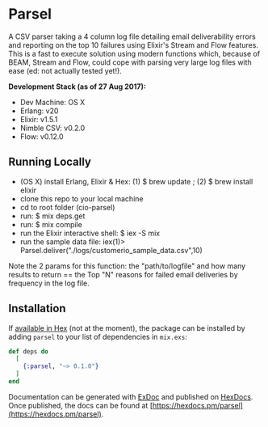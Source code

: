 # Parsel

A CSV parser taking a 4 column log file detailing email deliverability errors and reporting on the top 10 failures using Elixir's Stream and Flow features. This is a fast to execute solution using modern functions which, because of BEAM, Stream and Flow, could cope with parsing very large log files with ease (ed: not actually tested yet!).

**Development Stack (as of 27 Aug 2017):**

* Dev Machine: OS X
* Erlang: v20
* Elixir: v1.5.1
* Nimble CSV: v0.2.0
* Flow: v0.12.0

## Running Locally

* (OS X) install Erlang, Elixir & Hex: (1) $ brew update ; (2) $ brew install elixir
* clone this repo to your local machine
* cd to root folder (cio-parsel)
* run: $ mix deps.get
* run: $ mix compile
* run the Elixir interactive shell: $ iex -S mix
* run the sample data file: iex(1)> Parsel.deliver("./logs/customerio_sample_data.csv",10)

Note the 2 params for this function: the "path/to/logfile" and how many results to return == the Top "N" reasons for failed email deliveries by frequency in the log file.

## Installation

If [available in Hex](https://hex.pm/docs/publish) (not at the moment), the package can be installed
by adding `parsel` to your list of dependencies in `mix.exs`:

```elixir
def deps do
  [
    {:parsel, "~> 0.1.0"}
  ]
end
```

Documentation can be generated with [ExDoc](https://github.com/elixir-lang/ex_doc)
and published on [HexDocs](https://hexdocs.pm). Once published, the docs can
be found at [https://hexdocs.pm/parsel](https://hexdocs.pm/parsel).
